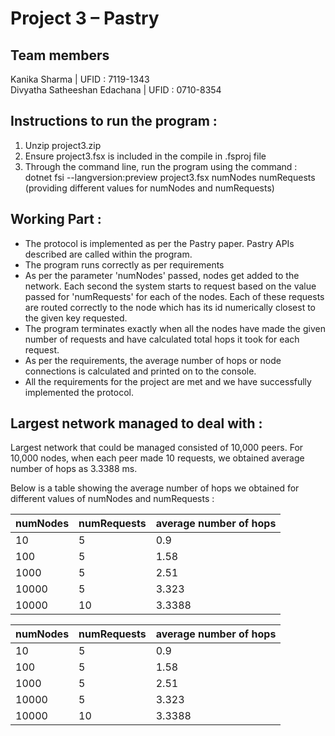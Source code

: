 # Project 3 – Pastry

## Team members
Kanika Sharma | UFID : 7119-1343 <br />
Divyatha Satheeshan Edachana | UFID : 0710-8354

## Instructions to run the program :
1. Unzip project3.zip
2. Ensure project3.fsx is included in the compile in .fsproj file
3. Through the command line, run the program using the command :
dotnet fsi --langversion:preview project3.fsx numNodes numRequests
(providing different values for numNodes and numRequests)

## Working Part :

<ul>
<li>The protocol is implemented as per the Pastry paper. Pastry APIs described are called within the program.</li>
<li>The program runs correctly as per requirements</li>
<li>As per the parameter 'numNodes' passed, nodes get added to the network. Each second the system starts to request based on the value passed for 'numRequests' for each of the nodes. Each of these requests are routed correctly to the node which has its id numerically closest to the given key requested.</li>
<li>The program terminates exactly when all the nodes have made the given number of requests and have calculated total hops it took for each request.</li>  
<li>As per the requirements, the average number of hops or node connections is calculated and printed on to the console.</li>
<li>All the requirements for the project are met and we have successfully implemented the protocol.</li>
</ul>

## Largest network managed to deal with :

Largest network that could be managed consisted of 10,000 peers. For 10,000 nodes, when each peer made 10 requests, we obtained average number of hops as 3.3388 ms.

Below is a table showing the average number of hops we obtained for different values of numNodes and numRequests :

   numNodes   |  numRequests  | average number of hops
------------- | ------------- | ----------------------
      10      |       5       |           0.9
     100      |       5       |           1.58
    1000      |       5       |           2.51
   10000      |       5       |           3.323
   10000      |      10       |           3.3388
   
   
numNodes  | numRequests  | average number of hops
------------- | ------------- | -------------
10  | 5  | 0.9
100  | 5  | 1.58
1000  | 5  | 2.51
10000  | 5  | 3.323
10000  | 10  | 3.3388
